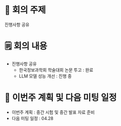 # 📌 회의 주제
진행사항 공유

# 🗒️ 회의 내용
- 진행사항 공유
  - 한국정보과학회 학술대회 논문 투고 : 완료
  - LLM 모델 성능 개선 : 진행 중
  
# 💭 이번주 계획 및 다음 미팅 일정
- 이번주 계획 : 중간 시험 및 중간 발표 자료 준비
- 다음 미팅 일정 : 04.28
